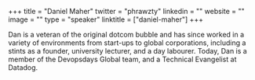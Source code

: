 +++
title = "Daniel Maher"
twitter = "phrawzty"
linkedin = ""
website = ""
image = ""
type = "speaker"
linktitle = ["daniel-maher"]
+++

Dan is a veteran of the original dotcom bubble and has since worked in a variety of environments from start-ups to global corporations, including a stints as a founder, university lecturer, and a day labourer. Today, Dan is a member of the Devopsdays Global team, and a Technical Evangelist at Datadog.
